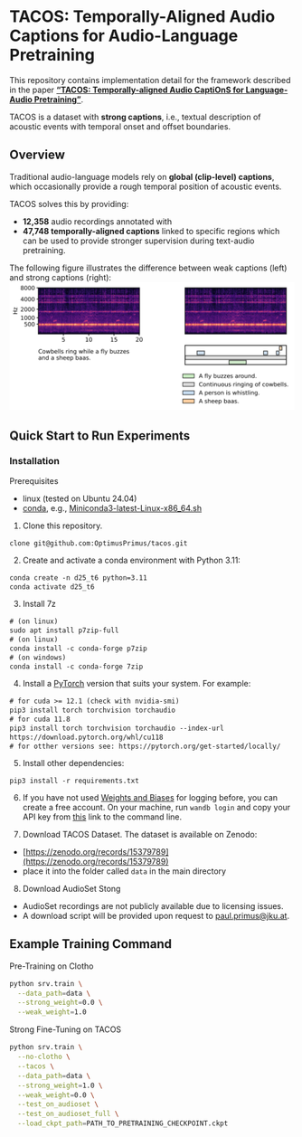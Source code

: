 # TACOS: Temporally-Aligned Audio Captions for Audio-Language Pretraining

This repository contains implementation detail for the framework described in the paper **[“TACOS: Temporally-aligned Audio CaptiOnS for Language-Audio Pretraining”](https://arxiv.org/pdf/2505.07609)**. 

TACOS is a dataset with **strong captions**, i.e., textual description of acoustic events with temporal onset and offset boundaries.


## Overview

Traditional audio-language models rely on **global (clip-level) captions**, which occasionally provide a rough temporal position of acoustic events.

TACOS solves this by providing:
- **12,358** audio recordings annotated with
- **47,748 temporally-aligned captions** linked to specific regions
which can be used to provide stronger supervision during text-audio pretraining.

The following figure illustrates the difference between weak captions (left) and strong captions (right):
<img src="figures/weak_vs_strong.png">

## Quick Start to Run Experiments

### Installation

Prerequisites
- linux (tested on Ubuntu 24.04)
- [conda](https://www.anaconda.com/docs/getting-started/miniconda/install), e.g., [Miniconda3-latest-Linux-x86_64.sh](https://repo.anaconda.com/miniconda/Miniconda3-latest-Linux-x86_64.sh)

1. Clone this repository.

```
clone git@github.com:OptimusPrimus/tacos.git
```

2. Create and activate a conda environment with Python 3.11:

```
conda create -n d25_t6 python=3.11
conda activate d25_t6
```

3. Install 7z

```
# (on linux)
sudo apt install p7zip-full
# (on linux)
conda install -c conda-forge p7zip
# (on windows)
conda install -c conda-forge 7zip
```


4. Install a [PyTorch](https://pytorch.org/get-started/previous-versions/) version that suits your system. For example:

```
# for cuda >= 12.1 (check with nvidia-smi)
pip3 install torch torchvision torchaudio
# for cuda 11.8
pip3 install torch torchvision torchaudio --index-url https://download.pytorch.org/whl/cu118
# for otther versions see: https://pytorch.org/get-started/locally/
```

5. Install other dependencies:
```
pip3 install -r requirements.txt
```

6. If you have not used [Weights and Biases](https://wandb.ai/site) for logging before, you can create a free account. On your
machine, run ```wandb login``` and copy your API key from [this](https://wandb.ai/authorize) link to the command line.

7. Download TACOS Dataset.
The dataset is available on Zenodo:
- [https://zenodo.org/records/15379789](https://zenodo.org/records/15379789)
- place it into the folder called `data` in the main directory

8. Download AudioSet Stong
- AudioSet recordings are not publicly available due to licensing issues.
- A download script will be provided upon request to paul.primus@jku.at. 

## Example Training Command

Pre-Training on Clotho
```bash
python srv.train \
  --data_path=data \
  --strong_weight=0.0 \
  --weak_weight=1.0
```
Strong Fine-Tuning on TACOS
```bash
python srv.train \
  --no-clotho \
  --tacos \
  --data_path=data \
  --strong_weight=1.0 \
  --weak_weight=0.0 \
  --test_on_audioset \
  --test_on_audioset_full \
  --load_ckpt_path=PATH_TO_PRETRAINING_CHECKPOINT.ckpt
```